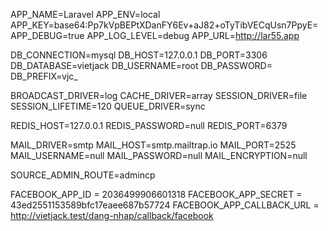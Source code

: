 APP_NAME=Laravel
APP_ENV=local
APP_KEY=base64:Pp7kVpBEPtXDanFY6Ev+aJ82+oTyTibVECqUsn7PpyE=
APP_DEBUG=true
APP_LOG_LEVEL=debug
APP_URL=http://lar55.app

DB_CONNECTION=mysql
DB_HOST=127.0.0.1
DB_PORT=3306
DB_DATABASE=vietjack
DB_USERNAME=root
DB_PASSWORD=
DB_PREFIX=vjc_

BROADCAST_DRIVER=log
CACHE_DRIVER=array
SESSION_DRIVER=file
SESSION_LIFETIME=120
QUEUE_DRIVER=sync

REDIS_HOST=127.0.0.1
REDIS_PASSWORD=null
REDIS_PORT=6379

MAIL_DRIVER=smtp
MAIL_HOST=smtp.mailtrap.io
MAIL_PORT=2525
MAIL_USERNAME=null
MAIL_PASSWORD=null
MAIL_ENCRYPTION=null

SOURCE_ADMIN_ROUTE=admincp

FACEBOOK_APP_ID = 2036499906601318
FACEBOOK_APP_SECRET = 43ed2551153589bfc17eaee687b57724
FACEBOOK_APP_CALLBACK_URL = http://vietjack.test/dang-nhap/callback/facebook
